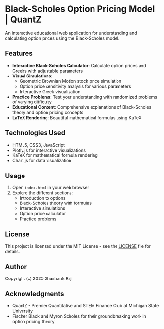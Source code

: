 # Black-Scholes Option Pricing Model | QuantZ

An interactive educational web application for understanding and calculating option prices using the Black-Scholes model.

## Features

- **Interactive Black-Scholes Calculator**: Calculate option prices and Greeks with adjustable parameters
- **Visual Simulations**: 
  - Geometric Brownian Motion stock price simulation
  - Option price sensitivity analysis for various parameters
  - Interactive Greek visualization
- **Practice Problems**: Test your understanding with randomized problems of varying difficulty
- **Educational Content**: Comprehensive explanations of Black-Scholes theory and option pricing concepts
- **LaTeX Rendering**: Beautiful mathematical formulas using KaTeX

## Technologies Used

- HTML5, CSS3, JavaScript
- Plotly.js for interactive visualizations
- KaTeX for mathematical formula rendering
- Chart.js for data visualization

## Usage

1. Open `index.html` in your web browser
2. Explore the different sections:
   - Introduction to options
   - Black-Scholes theory with formulas
   - Interactive simulations
   - Option price calculator
   - Practice problems

## License

This project is licensed under the MIT License - see the [LICENSE](LICENSE) file for details.

## Author

Copyright (c) 2025 Shashank Raj

## Acknowledgments

- QuantZ - Premier Quantitative and STEM Finance Club at Michigan State University
- Fischer Black and Myron Scholes for their groundbreaking work in option pricing theory 
